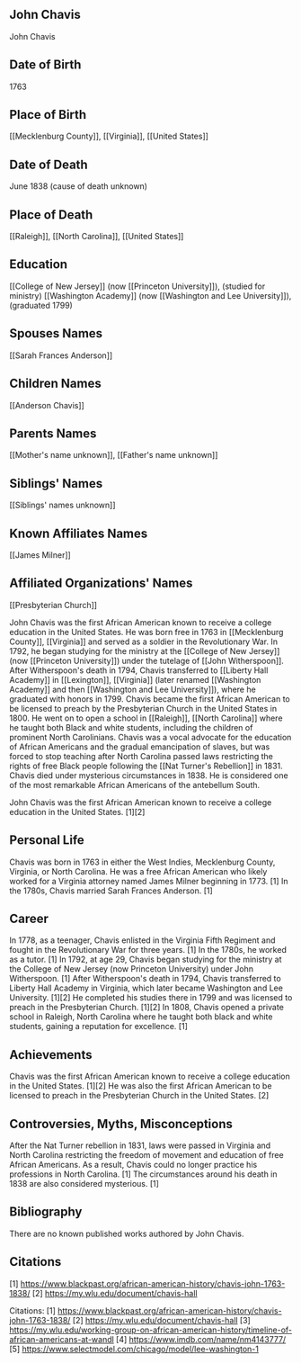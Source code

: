 ## John Chavis
John Chavis

## Date of Birth
1763

## Place of Birth
[[Mecklenburg County]], [[Virginia]], [[United States]]

## Date of Death
June 1838 (cause of death unknown)

## Place of Death
[[Raleigh]], [[North Carolina]], [[United States]]

## Education
[[College of New Jersey]] (now [[Princeton University]]), (studied for ministry)
[[Washington Academy]] (now [[Washington and Lee University]]), (graduated 1799)

## Spouses Names
[[Sarah Frances Anderson]]

## Children Names
[[Anderson Chavis]]

## Parents Names
[[Mother's name unknown]], [[Father's name unknown]]

## Siblings' Names
[[Siblings' names unknown]]

## Known Affiliates Names
[[James Milner]]

## Affiliated Organizations' Names
[[Presbyterian Church]]

John Chavis was the first African American known to receive a college education in the United States. He was born free in 1763 in [[Mecklenburg County]], [[Virginia]] and served as a soldier in the Revolutionary War. In 1792, he began studying for the ministry at the [[College of New Jersey]] (now [[Princeton University]]) under the tutelage of [[John Witherspoon]]. After Witherspoon's death in 1794, Chavis transferred to [[Liberty Hall Academy]] in [[Lexington]], [[Virginia]] (later renamed [[Washington Academy]] and then [[Washington and Lee University]]), where he graduated with honors in 1799. Chavis became the first African American to be licensed to preach by the Presbyterian Church in the United States in 1800. He went on to open a school in [[Raleigh]], [[North Carolina]] where he taught both Black and white students, including the children of prominent North Carolinians. Chavis was a vocal advocate for the education of African Americans and the gradual emancipation of slaves, but was forced to stop teaching after North Carolina passed laws restricting the rights of free Black people following the [[Nat Turner's Rebellion]] in 1831. Chavis died under mysterious circumstances in 1838. He is considered one of the most remarkable African Americans of the antebellum South.

John Chavis was the first African American known to receive a college education in the United States. [1][2]

## Personal Life
Chavis was born in 1763 in either the West Indies, Mecklenburg County, Virginia, or North Carolina. He was a free African American who likely worked for a Virginia attorney named James Milner beginning in 1773. [1] In the 1780s, Chavis married Sarah Frances Anderson. [1]

## Career
In 1778, as a teenager, Chavis enlisted in the Virginia Fifth Regiment and fought in the Revolutionary War for three years. [1] In the 1780s, he worked as a tutor. [1] In 1792, at age 29, Chavis began studying for the ministry at the College of New Jersey (now Princeton University) under John Witherspoon. [1] After Witherspoon's death in 1794, Chavis transferred to Liberty Hall Academy in Virginia, which later became Washington and Lee University. [1][2] He completed his studies there in 1799 and was licensed to preach in the Presbyterian Church. [1][2] In 1808, Chavis opened a private school in Raleigh, North Carolina where he taught both black and white students, gaining a reputation for excellence. [1]

## Achievements
Chavis was the first African American known to receive a college education in the United States. [1][2] He was also the first African American to be licensed to preach in the Presbyterian Church in the United States. [2]

## Controversies, Myths, Misconceptions
After the Nat Turner rebellion in 1831, laws were passed in Virginia and North Carolina restricting the freedom of movement and education of free African Americans. As a result, Chavis could no longer practice his professions in North Carolina. [1] The circumstances around his death in 1838 are also considered mysterious. [1]

## Bibliography
There are no known published works authored by John Chavis.

## Citations
[1] https://www.blackpast.org/african-american-history/chavis-john-1763-1838/
[2] https://my.wlu.edu/document/chavis-hall

Citations:
[1] https://www.blackpast.org/african-american-history/chavis-john-1763-1838/
[2] https://my.wlu.edu/document/chavis-hall
[3] https://my.wlu.edu/working-group-on-african-american-history/timeline-of-african-americans-at-wandl
[4] https://www.imdb.com/name/nm4143777/
[5] https://www.selectmodel.com/chicago/model/lee-washington-1
